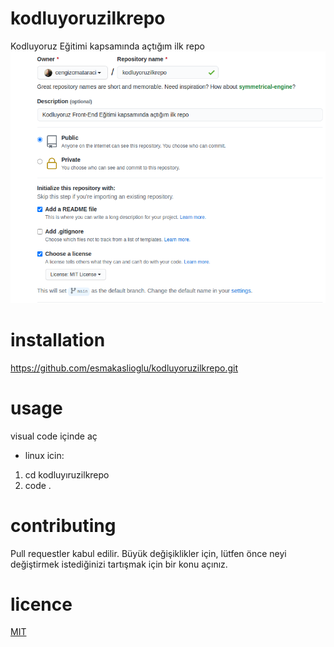 # kodluyoruzilkrepo
Kodluyoruz Eğitimi kapsamında açtığım ilk repo
![](https://raw.githubusercontent.com/Kodluyoruz/taskforce/main/git/odev1/figures/github.png)

# installation
https://github.com/esmakaslioglu/kodluyoruzilkrepo.git

# usage 
 visual code içinde aç
- linux icin:
1. cd kodluyıruzilkrepo
2. code .


# contributing 
Pull requestler kabul edilir. Büyük değişiklikler için, lütfen önce neyi değiştirmek istediğinizi tartışmak için bir konu açınız.

# licence
[MIT](https://choosealicense.com/licenses/mit/#)
